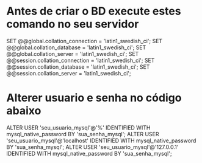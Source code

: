 # Antes de criar o BD execute estes comando no seu servidor
SET @@global.collation_connection = 'latin1_swedish_ci';
SET @@global.collation_database = 'latin1_swedish_ci';
SET @@global.collation_server = 'latin1_swedish_ci';
SET @@session.collation_connection = 'latin1_swedish_ci';
SET @@session.collation_database = 'latin1_swedish_ci';
SET @@session.collation_server = 'latin1_swedish_ci';

# Alterer usuario e senha no código abaixo
ALTER USER 'seu_usuario_mysql'@'%' IDENTIFIED WITH mysql_native_password BY 'sua_senha_mysql';
ALTER USER 'seu_usuario_mysql'@'localhost' IDENTIFIED WITH mysql_native_password BY 'sua_senha_mysql';
ALTER USER 'seu_usuario_mysql'@'127.0.0.1' IDENTIFIED WITH mysql_native_password BY 'sua_senha_mysql';